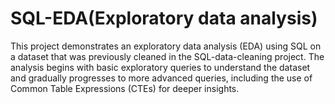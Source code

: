 # SQL-EDA(Exploratory data analysis)

This project demonstrates an exploratory data analysis (EDA) using SQL on a dataset that was previously cleaned in the SQL-data-cleaning project. The analysis begins with basic exploratory queries to understand the dataset and gradually progresses to more advanced queries, including the use of Common Table Expressions (CTEs) for deeper insights.
